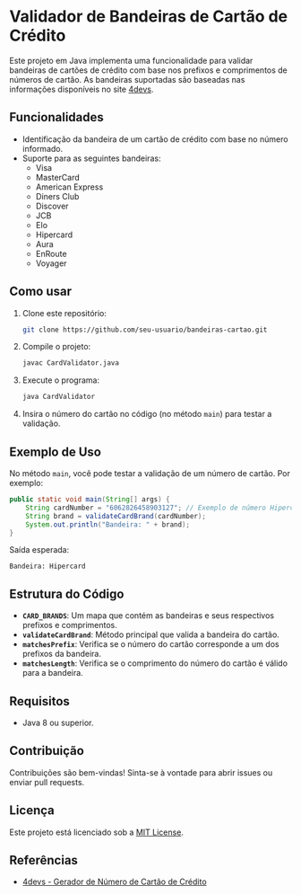 # Validador de Bandeiras de Cartão de Crédito

Este projeto em Java implementa uma funcionalidade para validar bandeiras de cartões de crédito com base nos prefixos e comprimentos de números de cartão. As bandeiras suportadas são baseadas nas informações disponíveis no site [4devs](https://www.4devs.com.br/gerador_de_numero_cartao_credito).

## Funcionalidades

- Identificação da bandeira de um cartão de crédito com base no número informado.
- Suporte para as seguintes bandeiras:
  - Visa
  - MasterCard
  - American Express
  - Diners Club
  - Discover
  - JCB
  - Elo
  - Hipercard
  - Aura
  - EnRoute
  - Voyager

## Como usar

1. Clone este repositório:
   ```bash
   git clone https://github.com/seu-usuario/bandeiras-cartao.git
   ```

2. Compile o projeto:
   ```bash
   javac CardValidator.java
   ```

3. Execute o programa:
   ```bash
   java CardValidator
   ```

4. Insira o número do cartão no código (no método `main`) para testar a validação.

## Exemplo de Uso

No método `main`, você pode testar a validação de um número de cartão. Por exemplo:

```java
public static void main(String[] args) {
    String cardNumber = "6062826458903127"; // Exemplo de número Hipercard
    String brand = validateCardBrand(cardNumber);
    System.out.println("Bandeira: " + brand);
}
```

Saída esperada:
```
Bandeira: Hipercard
```

## Estrutura do Código

- **`CARD_BRANDS`**: Um mapa que contém as bandeiras e seus respectivos prefixos e comprimentos.
- **`validateCardBrand`**: Método principal que valida a bandeira do cartão.
- **`matchesPrefix`**: Verifica se o número do cartão corresponde a um dos prefixos da bandeira.
- **`matchesLength`**: Verifica se o comprimento do número do cartão é válido para a bandeira.

## Requisitos

- Java 8 ou superior.

## Contribuição

Contribuições são bem-vindas! Sinta-se à vontade para abrir issues ou enviar pull requests.

## Licença

Este projeto está licenciado sob a [MIT License](LICENSE).

## Referências

- [4devs - Gerador de Número de Cartão de Crédito](https://www.4devs.com.br/gerador_de_numero_cartao_credito)